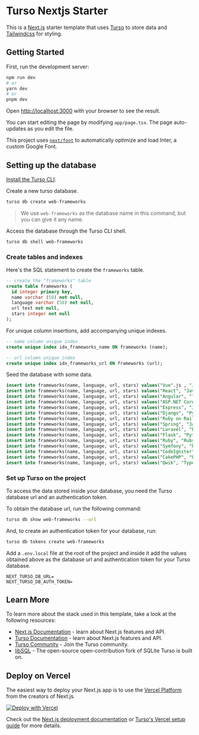 # Turso Nextjs Starter

This is a [Next.js] starter template that uses [Turso] to store data and
[Tailwindcss] for styling.

## Getting Started

First, run the development server:

```bash
npm run dev
# or
yarn dev
# or
pnpm dev
```

Open [http://localhost:3000] with your browser to see the result.

You can start editing the page by modifying `app/page.tsx`. The page
auto-updates as you edit the file.

This project uses [`next/font`] to automatically optimize and load Inter, a
custom Google Font.

## Setting up the database

[Install the Turso CLI].

Create a new turso database.

```sh
turso db create web-frameworks
```

> We use `web-frameworks` as the database name in this command, but you can give
> it any name.

Access the database through the Turso CLI shell.

```sh
turso db shell web-frameworks
```

### Create tables and indexes

Here's the SQL statement to create the `frameworks` table.

```sql
-- create the "frameworks" table
create table frameworks (
  id integer primary key,
  name varchar (50) not null,
  language varchar (50) not null,
  url text not null,
  stars integer not null
);
```

For unique column insertions, add accompanying unique indexes.

```sql
-- name column unique index
create unique index idx_frameworks_name ON frameworks (name);

-- url column unique index
create unique index idx_frameworks_url ON frameworks (url);
```

Seed the database with some data.

```sql
insert into frameworks(name, language, url, stars) values("Vue".js , "JavaScript", "https://github.com/vuejs/vue", 203000);
insert into frameworks(name, language, url, stars) values("React", "JavaScript", "https://github.com/facebook/react", 206000);
insert into frameworks(name, language, url, stars) values("Angular", "TypeScript", "https://github.com/angular/angular", 87400);
insert into frameworks(name, language, url, stars) values("ASP.NET Core", "C#", "https://github.com/dotnet/aspnetcore", 31400);
insert into frameworks(name, language, url, stars) values("Express", "JavaScript", "https://github.com/expressjs/express", 60500);
insert into frameworks(name, language, url, stars) values("Django", "Python", "https://github.com/django/django", 69800);
insert into frameworks(name, language, url, stars) values("Ruby on Rails", "Ruby", "https://github.com/rails/rails", 52600);
insert into frameworks(name, language, url, stars) values("Spring", "Java", "https://github.com/spring-projects/spring-framework", 51400);
insert into frameworks(name, language, url, stars) values("Laravel", "PHP", "https://github.com/laravel/laravel", 73100);
insert into frameworks(name, language, url, stars) values("Flask", "Python", "https://github.com/pallets/flask", 62500);
insert into frameworks(name, language, url, stars) values("Ruby", "Ruby", "https://github.com/ruby/ruby", 41000);
insert into frameworks(name, language, url, stars) values("Symfony", "PHP", "https://github.com/symfony/symfony", 28200);
insert into frameworks(name, language, url, stars) values("CodeIgniter", "PHP", "https://github.com/bcit-ci/CodeIgniter", 18200);
insert into frameworks(name, language, url, stars) values("CakePHP", "PHP", "https://github.com/cakephp/cakephp", 8600);
insert into frameworks(name, language, url, stars) values("Qwik", "TypeScript", "https://github.com/BuilderIO/qwik", 16400);
```

### Set up Turso on the project

To access the data stored inside your database, you need the Turso database url
and an authentication token.

To obtain the database url, run the following command:

```sh
turso db show web-frameworks --url
```

And, to create an authentication token for your database, run:

```sh
turso db tokens create web-frameworks
```

Add a `.env.local` file at the root of the project and inside it add the values
obtained above as the database url and authentication token for your Turso
database.

```
NEXT_TURSO_DB_URL=
NEXT_TURSO_DB_AUTH_TOKEN=
```

## Learn More

To learn more about the stack used in this template, take a look at the
following resources:

- [Next.js Documentation] - learn about Next.js features and API.
- [Turso Documentation] - learn about Next.js features and API.
- [Turso Community] - Join the Turso community.
- [libSQL] - The open-source open-contribution fork of SQLite Turso is built on.

## Deploy on Vercel

The easiest way to deploy your Next.js app is to use the [Vercel Platform] from
the creators of Next.js.

[![Deploy with Vercel](https://vercel.com/button)](https://vercel.com/new/clone?repository-url=https%3A%2F%2Fgithub.com%2Fturso-extended%2Fapp-turso-nextjs-starter&env=NEXT_TURSO_DB_URL,NEXT_TURSO_DB_AUTH_TOKEN&envDescription=To%20access%20the%20data%20stored%20inside%20your%20database%2C%20you%20need%20the%20Turso%20database%20URL%20and%20an%20authentication%20token.&envLink=https%3A%2F%2Fgithub.com%2Fturso-extended%2Fapp-turso-nextjs-starter%23set-up-turso-on-the-project&repository-name=turso-nextjs-starter&demo-title=Turso%20Nextjs%20Starter&demo-description=This%20is%20a%20Next.js%20starter%20template%20that%20uses%20Turso%20to%20store%20data%20and%20Tailwindcss%20for%20styling%2C%20deployed%20at%20the%20edge.&demo-url=https%3A%2F%2Fturso-nextjs-starter.vercel.app%2F)

Check out the [Next.js deployment documentation] or [Turso's Vercel setup guide]
for more details.

[Next.js]: https://nextjs.org/
[Turso]: https://turso.tech
[Tailwindcss]: https://tailwindcss.com
[http://localhost:3000]: http://localhost:3000
[`next/font`]: https://nextjs.org/docs/basic-features/font-optimization
[Install the Turso CLI]:https://docs.turso.tech/reference/turso-cli#installation
[Next.js Documentation]: https://nextjs.org/docs
[Turso Documentation]: https://docs.turso.tech/
[Turso Community]: https://discord.com/invite/4B5D7hYwub
[Learn Next.js]: https://nextjs.org/learn
[libSQL]: https://github.com/libsql/libsql
[Vercel Platform]: https://vercel.com/new
[Next.js deployment documentation]: https://nextjs.org/docs/deployment
[Turso's Vercel setup guide]: https://docs.turso.tech/tutorials/vercel-setup-guide/